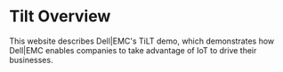 Tilt Overview
=
This website describes Dell|EMC's TiLT demo, which demonstrates how Dell|EMC enables companies to take advantage of IoT to drive their businesses.
